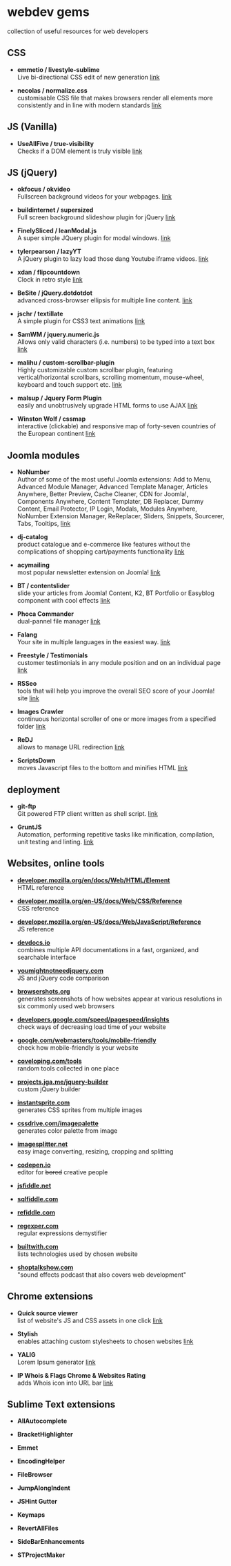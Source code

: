 # webdev gems
collection of useful resources for web developers

  
## CSS

* **emmetio / livestyle-sublime**  
Live bi-directional CSS edit of new generation
[link](https://github.com/emmetio/livestyle-sublime)

* **necolas / normalize.css**  
customisable CSS file that makes browsers render all elements more consistently and in line with modern standards
[link](https://github.com/necolas/normalize.css)

  
## JS (Vanilla)

* **UseAllFive / true-visibility**  
Checks if a DOM element is truly visible
[link](https://github.com/UseAllFive/true-visibility)

  
## JS (jQuery)

* **okfocus / okvideo**  
  Fullscreen background videos for your webpages.
[link](https://github.com/okfocus/okvideo)

* **buildinternet / supersized**  
  Full screen background slideshow plugin for jQuery
[link](https://github.com/buildinternet/supersized)

* **FinelySliced / leanModal.js**  
   A super simple JQuery plugin for modal windows. 
[link](https://github.com/FinelySliced/leanModal.js)

* **tylerpearson / lazyYT**  
   A jQuery plugin to lazy load those dang Youtube iframe videos.
[link](https://github.com/tylerpearson/lazyYT)

* **xdan / flipcountdown**  
Clock in retro style
[link](https://github.com/xdan/flipcountdown)

* **BeSite / jQuery.dotdotdot**  
advanced cross-browser ellipsis for multiple line content.
[link](https://github.com/BeSite/jQuery.dotdotdot)

* **jschr / textillate**  
A simple plugin for CSS3 text animations
[link](https://github.com/jschr/textillate)

* **SamWM / jquery.numeric.js**  
Allows only valid characters (i.e. numbers) to be typed into a text box
[link](https://github.com/SamWM/jQuery.numeric.js)

* **malihu / custom-scrollbar-plugin**  
Highly customizable custom scrollbar plugin, featuring vertical/horizontal scrollbars, scrolling momentum, mouse-wheel, keyboard and touch support etc.
[link](https://github.com/malihu/custom-scrollbar-plugin)

* **malsup / Jquery Form Plugin**  
easily and unobtrusively upgrade HTML forms to use AJAX
[link](https://github.com/malsup/form)

* **Winston Wolf / cssmap**  
interactive (clickable) and responsive map of forty-seven countries of the European continent
[link](http://winstonwolf.pl/clickable-maps/europe.html)

  
## Joomla modules

* **NoNumber**  
Author of some of the most useful Joomla extensions: 
 Add to Menu,
 Advanced Module Manager,
 Advanced Template Manager,
 Articles Anywhere,
 Better Preview,
 Cache Cleaner,
 CDN for Joomla!,
 Components Anywhere,
 Content Templater,
 DB Replacer,
 Dummy Content,
 Email Protector,
 IP Login,
 Modals,
 Modules Anywhere,
 NoNumber Extension Manager,
 ReReplacer,
 Sliders,
 Snippets,
 Sourcerer,
 Tabs,
 Tooltips,
[link](http://nonumber.nl)

* **dj-catalog**  
product catalogue and e-commerce like features without the complications of shopping cart/payments functionality
[link](http://extensions.joomla.org/extension/directory-a-documentation/directory/dj-catalog-2)

* **acymailing**  
most popular newsletter extension on Joomla!
[link](http://extensions.joomla.org/extensions/extension/marketing/newsletter/acymailing-starter)

* **BT / contentslider**  
slide your articles from Joomla! Content, K2, BT Portfolio or Easyblog component with cool effects
[link](http://extensions.joomla.org/extension/bt-content-slider)

* **Phoca Commander**  
dual-pannel file manager
[link](http://extensions.joomla.org/extension/phoca-commander)

* **Falang**  
Your site in multiple languages in the easiest way. 
[link](http://extensions.joomla.org/extension/falang)

* **Freestyle / Testimonials**  
customer testimonials in any module position and on an individual page
[link](http://extensions.joomla.org/extensions/extension/contacts-and-feedback/testimonials-a-suggestions/testimonials)

* **RSSeo**  
tools that will help you improve the overall SEO score of your Joomla! site
[link](http://extensions.joomla.org/extension/site-management/seo-a-metadata/rsseo-suite)

* **Images Crawler**  
continuous horizontal scroller of one or more images from a specified folder
[link](http://extensions.joomla.org/extension/images-crawler)

* **ReDJ**  
 allows to manage URL redirection
[link](http://extensions.joomla.org/extension/redj)

* **ScriptsDown**  
moves Javascript files to the bottom and minifies HTML
[link](http://extensions.joomla.org/extension/scriptsdown)

  
## deployment

* **git-ftp**  
Git powered FTP client written as shell script.
[link](https://github.com/git-ftp/git-ftp)

* **GruntJS**  
Automation, performing repetitive tasks like minification, compilation, unit testing and linting.
[link](http://gruntjs.com/)

  
## Websites, online tools

* **[developer.mozilla.org/en/docs/Web/HTML/Element](http://developer.mozilla.org/en/docs/Web/HTML/Element)**  
HTML reference


* **[developer.mozilla.org/en-US/docs/Web/CSS/Reference](http://developer.mozilla.org/en-US/docs/Web/CSS/Reference)**  
CSS reference

* **[developer.mozilla.org/en-US/docs/Web/JavaScript/Reference](http://developer.mozilla.org/en-US/docs/Web/JavaScript/Reference)**  
JS reference

* **[devdocs.io](http://devdocs.io)**  
combines multiple API documentations in a fast, organized, and searchable interface

* **[youmightnotneedjquery.com](http://youmightnotneedjquery.com)**  
JS and jQuery code comparison

* **[browsershots.org](http://browsershots.org)**  
generates screenshots of how websites appear at various resolutions in six commonly used web browsers

* **[developers.google.com/speed/pagespeed/insights](http://developers.google.com/speed/pagespeed/insights)**  
check ways of decreasing load time of your website

* **[google.com/webmasters/tools/mobile-friendly](http://google.com/webmasters/tools/mobile-friendly)**  
check how mobile-friendly is your website

* **[coveloping.com/tools](http://coveloping.com/tools)**  
random tools collected in one place

* **[projects.jga.me/jquery-builder](http://projects.jga.me/jquery-builder)**  
custom jQuery builder

* **[instantsprite.com](http://instantsprite.com)**  
generates CSS sprites from multiple images

* **[cssdrive.com/imagepalette](http://cssdrive.com/imagepalette)**  
generates color palette from image

* **[imagesplitter.net](http://imagesplitter.net)**  
easy image converting, resizing, cropping and splitting

* **[codepen.io](http://codepen.io)**  
editor for ~~bored~~ creative people

* **[jsfiddle.net](http://jsfiddle.net)**  

* **[sqlfiddle.com](http://sqlfiddle.com)**  

* **[refiddle.com](http://refiddle.com)**  

* **[regexper.com](http://regexper.com)**  
regular expressions demystifier

* **[builtwith.com](http://builtwith.com)**  
lists technologies used by chosen website

* **[shoptalkshow.com](http://shoptalkshow.com)**  
"sound effects podcast that also covers web development"


	
  
## Chrome extensions

* **Quick source viewer**  
list of website's JS and CSS assets in one click [link](https://chrome.google.com/webstore/detail/quick-source-viewer/cfmcghennfbpmhemnnfjhkdmnbidpanb)

* **Stylish**  
enables attaching custom stylesheets to chosen websites [link](https://chrome.google.com/webstore/detail/stylish/fjnbnpbmkenffdnngjfgmeleoegfcffe?hl=en)

* **YALIG**  
Lorem Ipsum generator [link](https://chrome.google.com/webstore/detail/yet-another-lorem-ipsum-g/jffcmkkfbampimhpimhofhhkanhflfce?hl=en)

* **IP Whois & Flags Chrome & Websites Rating**  
adds Whois icon into URL bar [link](https://chrome.google.com/webstore/detail/ip-whois-flags-chrome-web/kmdfbacgombndnllogoijhnggalgmkon?hl=en)


  
## Sublime Text extensions


* **AllAutocomplete**  

* **BracketHighlighter**  

* **Emmet**  

* **EncodingHelper**  

* **FileBrowser**  

* **JumpAlongIndent**  

* **JSHint Gutter**  

* **Keymaps**  

* **RevertAllFiles**  

* **SideBarEnhancements**  

* **STProjectMaker**
